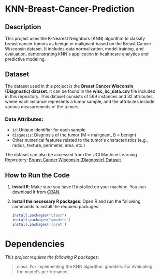 # KNN-Breast-Cancer-Prediction

## Description
This project uses the K-Nearest Neighbors (KNN) algorithm to classify breast cancer tumors as benign or malignant based on the Breast Cancer Wisconsin dataset. It includes data normalization, model training, and evaluation, demonstrating KNN's application in healthcare analytics and predictive modeling.

## Dataset
The dataset used in this project is the **Breast Cancer Wisconsin (Diagnostic) dataset**. It can be found in the **wisc_bc_data.csv** file included in this repository. This dataset consists of 569 instances and 32 attributes, where each instance represents a tumor sample, and the attributes include various measurements of the tumors.

### Data Attributes:
- `id`: Unique identifier for each sample
- `diagnosis`: Diagnosis of the tumor (M = malignant, B = benign)
- Other numerical features related to the tumor's characteristics (e.g., radius, texture, perimeter, area, etc.)

The dataset can also be accessed from the UCI Machine Learning Repository:
[Breast Cancer Wisconsin (Diagnostic) Dataset](https://archive.ics.uci.edu/ml/datasets/Breast+Cancer+Wisconsin+(Diagnostic))

## How to Run the Code
1. **Install R**: Make sure you have R installed on your machine. You can download it from [CRAN](https://cran.r-project.org/).

2. **Install the necessary R packages**:
   Open R and run the following commands to install the required packages:
   ```R
   install.packages("class")
   install.packages("gmodels")
   install.packages('caret')


# Dependencies
*This project requires the following R packages:*

> class: For implementing the KNN algorithm.
> gmodels: For evaluating the model's performance.
>

